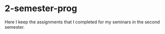 # 2-semester-prog
Here I keep the assignments that I completed for my seminars in the second semester.
